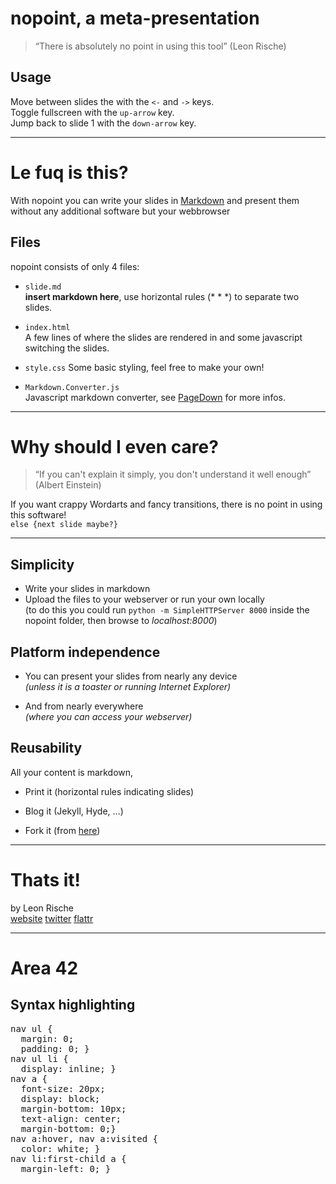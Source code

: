 
# nopoint, a meta-presentation

> “There is absolutely no point in using this tool” (Leon Rische)

## Usage

Move between slides the with the `<-` and `->` keys.  
Toggle fullscreen with the `up-arrow` key.  
Jump back to slide 1 with the `down-arrow` key.  
* * *

# Le fuq is this?

With nopoint you can write your slides in [Markdown](http://daringfireball.net/projects/markdown/) and present them without any additional software but your webbrowser

## Files

nopoint consists of only 4 files:

* `slide.md`  
**insert markdown here**, use horizontal rules (\* \* \*) to separate two slides.

* `index.html`  
A few lines of  where the slides are rendered in and some javascript switching the slides.

* `style.css`
Some basic styling, feel free to make your own!

* `Markdown.Converter.js`  
Javascript markdown converter, see [PageDown](https://code.google.com/p/pagedown/) for more infos.

* * *

# Why should I even care?

> “If you can't explain it simply, you don't understand it well enough” (Albert Einstein)

If you want crappy Wordarts and fancy transitions, there is no point in using this software!  
`else {next slide maybe?}`
* * *

## Simplicity

* Write your slides in markdown  
* Upload the files to your webserver or run your own locally  
(to do this you could run `python -m SimpleHTTPServer 8000` inside the nopoint folder, then browse to *localhost:8000*)

## Platform independence 

* You can present your slides from nearly any device  
*(unless it is a toaster or running Internet Explorer)*

* And from nearly everywhere  
*(where you can access your webserver)*

## Reusability

All your content is markdown,

* Print it (horizontal rules indicating slides)

* Blog it (Jekyll, Hyde, ...)

* Fork it (from [here](https://github.com/l3kn/nopoint))

* * *

# Thats it!

by Leon Rische    
[website](http://l3kn.de) [twitter](https://twitter.com/l3kn) [flattr](https://flattr.com/profile/l3kn)

* * *

# Area 42

## Syntax highlighting

<?prettify lang=css?>
<pre class="prettyprint linenums">
nav ul {
  margin: 0;
  padding: 0; }
nav ul li {
  display: inline; }
nav a {
  font-size: 20px;
  display: block;
  margin-bottom: 10px;
  text-align: center;
  margin-bottom: 0;}
nav a:hover, nav a:visited {
  color: white; }
nav li:first-child a {
  margin-left: 0; }
</pre>


